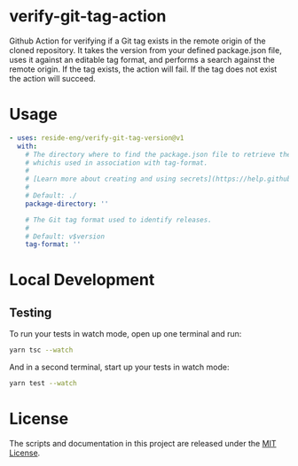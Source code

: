 # verify-git-tag-action

Github Action for verifying if a Git tag exists in the remote origin of the cloned repository. It takes the version from your defined package.json file, uses it against an editable tag format, and performs a search against the remote origin. If the tag exists, the action will fail. If the tag does not exist the action will succeed.

# Usage

<!-- start usage -->
<!-- Warning: Content between these comments is auto-generated. Do NOT manually edit. -->
```yaml
- uses: reside-eng/verify-git-tag-version@v1
  with:
    # The directory where to find the package.json file to retrieve the version
    # whichis used in association with tag-format.
    #
    # [Learn more about creating and using secrets](https://help.github.com/en/actions)
    #
    # Default: ./
    package-directory: ''

    # The Git tag format used to identify releases.
    #
    # Default: v$version
    tag-format: ''
```
<!-- end usage -->

# Local Development

## Testing

To run your tests in watch mode, open up one terminal and run:

```sh
yarn tsc --watch
```

And in a second terminal, start up your tests in watch mode:

```sh
yarn test --watch
```

# License

The scripts and documentation in this project are released under the [MIT License](LICENSE).
